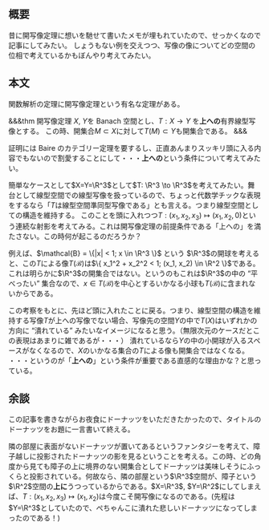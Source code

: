 ## 概要

昔に開写像定理に想いを馳せて書いたメモが埋もれていたので、せっかくなので記事にしてみたい。
しょうもない例を交えつつ、写像の像についてどの空間の位相で考えているかもぼんやり考えてみたい。

## 本文

関数解析の定理に開写像定理という有名な定理がある。

&&&thm 開写像定理
$X$, $Y$を Banach 空間とし、$T: X \to Y$ を**上への**有界線型写像とする。
この時、開集合$M \subset X$に対して$T(M) \subset Y$も開集合である。
&&&

証明には Baire のカテゴリー定理を要するし、正直あんまりスッキリ頭に入る内容でもないので割愛することにして・・・**上への**という条件について考えてみたい。

簡単なケースとして$X=Y=\R^3$として$T: \R^3 \to \R^3$を考えてみたい。舞台として線型空間での線型写像を扱っているので、ちょっと代数学チックな表現をするなら「$T$は線型空間準同型写像である」とも言える。つまり線型空間としての構造を維持する。
このことを頭に入れつつ$T: (x_1,x_2,x_3) \mapsto (x_1,x_2,0)$という連続な射影を考えてみる。これは開写像定理の前提条件である「上への」を満たさない。この時何が起こるのだろうか？

例えば、$\mathcal{B} = \{|x| < 1; x \in \R^3 \}$ という $\R^3$の開球を考えると、この$T$による像$T(\mathcal{B})$は$\{ x_1^2 + x_2^2 < 1; (x_1, x_2) \in \R^2 \}$である。これは明らかに$\R^3$の開集合ではない。というのもこれは$\R^3$の中の “平べったい” 集合なので、$x \in T(\mathcal{B})$を中心とするいかなる小球も$T(\mathcal{B})$に含まれないからである。

この考察をもとに、先ほど頭に入れたことに戻る。つまり、線型空間の構造を維持する写像$T$が上への写像でない場合、写像先の空間$Y$の中で$T(X)$はいずれかの方向に “潰れている” みたいなイメージになると思う。（無限次元のケースだとこの表現はあまりに雑であるが・・・）
潰れているなら$Y$の中の小開球が入るスペースがなくなるので、$X$のいかなる集合の$T$による像も開集合ではなくなる。
・・・というのが「**上への**」という条件が重要である直感的な理由かな？と思っている。

## 余談

この記事を書きながらお夜食にドーナッツをいただきたかったので、タイトルのドーナッツをお題に一言書いて終える。

隣の部屋に表面がないドーナッツが置いてあるというファンタジーを考えて、障子越しに投影されたドーナッツの影を見るということを考える。この時、どの角度から見ても障子の上に境界のない開集合としてドーナッツは美味しそうにふっくらと投影されている。何故なら、隣の部屋という$\R^3$空間が、障子という$\R^2$空間の**上に**うつっているからである。$X=\R^3$, $Y=\R^2$にしてしまえば、$T: (x_1, x_2, x_3) \mapsto (x_1, x_2)$は今度こそ開写像になるのである。(先程は$Y=\R^3$としていたので、ぺちゃんこに潰れた悲しいドーナッツになってしまったのである！)
